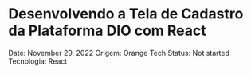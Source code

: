 # Desenvolvendo a Tela de Cadastro da Plataforma DIO com React

Date: November 29, 2022
Origem: Orange Tech
Status: Not started
Tecnologia: React